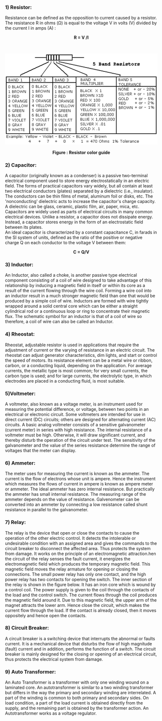 ### 1) Resistor:  
Resistance can be defined as the opposition to current caused by a resistor. 
The resistance R in ohms (Ω) is equal to the voltage V in volts (V) divided by the current I in amps (A) :
</br> <center><b> R = V /I </b></center></b>

</br>  <center><img src="images/colour.gif"><br></center>
<center><b>Figure : Resistor color guide </b></center>


### 2) Capacitor:
 A capacitor (originally known as a condenser) is a passive two-terminal electrical component used to store energy electrostatically in an electric field. The forms of practical capacitors vary widely, but all contain at least two electrical conductors (plates) separated by a dielectric (i.e., insulator). The conductors can be thin films of metal, aluminum foil or disks, etc. The 'nonconducting' dielectric acts to increase the capacitor's charge capacity. A dielectric can be glass, ceramic, plastic film, air, paper, mica, etc. Capacitors are widely used as parts of electrical circuits in many common electrical devices. Unlike a resistor, a capacitor does not dissipate energy. Instead, a capacitor stores energy in the form of an electrostatic field between its plates.<br>
 An ideal capacitor is characterized by a constant capacitance C, in farads in the SI system of units, defined as the ratio of the positive or negative charge Q on each conductor to the voltage V between them: 
</br><center><b> C = Q/V </b></center>



### 3) Inductor:
An Inductor, also called a choke, is another passive type electrical component consisting of a coil of wire designed to take advantage of this relationship by inducing a magnetic field in itself or within its core as a result of the current flowing through the wire coil. Forming a wire coil into an inductor result in a much stronger magnetic field than one that would be produced by a simple coil of wire. Inductors are formed with wire tightly wrapped around a solid central core which can be either a straight cylindrical rod or a continuous loop or ring to concentrate their magnetic flux. The schematic symbol for an inductor is that of a coil of wire so therefore, a coil of wire can also be called an Inductor.

### 4) Rheostat:
Rheostat,  adjustable resistor is used in applications that require the adjustment of current or the varying of resistance in an electric circuit. The rheostat can adjust generator characteristics, dim lights, and start or control the speed of motors. Its resistance element can be a metal wire or ribbon, carbon, or a conducting liquid, depending on the application. For average currents, the metallic type is most common; for very small currents, the carbon type is used; and for large currents, the electrolytic type, in which electrodes are placed in a conducting fluid, is most suitable.


### 5)Voltmeter:
A voltmeter, also known as a voltage meter, is an instrument used for measuring the potential difference, or voltage, between two points in an electrical or electronic circuit. Some voltmeters are intended for use in direct current (DC) circuits; others are designed for alternating current (AC) circuits. A basic analog voltmeter consists of a sensitive galvanometer (current meter) in series with high resistance. The internal resistance of a voltmeter must be high. Otherwise, it will draw significant current, and thereby disturb the operation of the circuit under test. The sensitivity of the galvanometer and the value of the series resistance determine the range of voltages that the meter can display.

### 6) Ammeter:
The meter uses for measuring the current is known as the ammeter. The current is the flow of electrons whose unit is ampere. Hence the instrument which measures the flows of current in ampere is known as ampere meter or ammeter. The ideal ammeter has zero internal resistance. But practically the ammeter has small internal resistance. The measuring range of the ammeter depends on the value of resistance. Galvenometer can be converted into an ammeter by connecting a low resistance called shunt resistance in parallel to the galvanometer.


### 7) Relay:
The relay is the device that open or close the contacts to cause the operation of the other electric control. It detects the intolerable or undesirable condition with an assigned area and gives the commands to the circuit breaker to disconnect the affected area. Thus protects the system from damage. It works on the principle of an electromagnetic attraction.hen the circuit of the relay senses the fault current, it energizes the electromagnetic field which produces the temporary magnetic field. This magnetic field moves the relay armature for opening or closing the connections. The small power relay has only one contact, and the high power relay has two contacts for opening the switch. The inner section of the relay is shown in the figure below. It has an iron core which is wound by a control coil. The power supply is given to the coil through the contacts of the load and the control switch. The current flows through the coil produces the magnetic field around it. Due to this magnetic field, the upper arm of the magnet attracts the lower arm. Hence close the circuit, which makes the current flow through the load. If the contact is already closed, then it moves oppositely and hence open the contacts.


### 8) Circuit Breaker:
A circuit breaker is a switching device that interrupts the abnormal or faults current. It is a mechanical device that disturbs the flow of high magnitude (fault) current and in addition, performs the function of a switch. The circuit breaker is mainly designed for the closing or opening of an electrical circuit, thus protects the electrical system from damage.</p>

### 9) Auto Transformer:
An Auto Transformer is a transformer with only one winding wound on a laminated core. An autotransformer is similar to a two winding transformer but differs in the way the primary and secondary winding are interrelated. A part of the winding is common to both primary and secondary sides. On load condition, a part of the load current is obtained directly from the supply, and the remaining part is obtained by the transformer action. An Autotransformer works as a voltage regulator.
